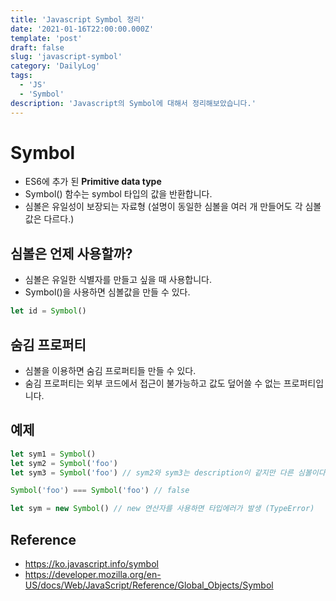 ```yaml
---
title: 'Javascript Symbol 정리'
date: '2021-01-16T22:00:00.000Z'
template: 'post'
draft: false
slug: 'javascript-symbol'
category: 'DailyLog'
tags:
  - 'JS'
  - 'Symbol'
description: 'Javascript의 Symbol에 대해서 정리해보았습니다.'
---
```


# Symbol

- ES6에 추가 된 **Primitive data type**
- Symbol() 함수는 symbol 타입의 값을 반환합니다.
- 심볼은 유일성이 보장되는 자료형 (설명이 동일한 심볼을 여러 개 만들어도 각 심볼값은 다르다.)

## 심볼은 언제 사용할까?

- 심볼은 유일한 식별자를 만들고 싶을 때 사용합니다.
- Symbol()을 사용하면 심볼값을 만들 수 있다.

```js
let id = Symbol()
```

## 숨김 프로퍼티

- 심볼을 이용하면 숨김 프로퍼티들 만들 수 있다.
- 숨김 프로퍼티는 외부 코드에서 접근이 불가능하고 값도 덮어쓸 수 없는 프로퍼티입니다.

## 예제

```js
let sym1 = Symbol()
let sym2 = Symbol('foo')
let sym3 = Symbol('foo') // sym2와 sym3는 description이 같지만 다른 심볼이다.
```

```js
Symbol('foo') === Symbol('foo') // false
```

```js
let sym = new Symbol() // new 연산자를 사용하면 타입에러가 발생 (TypeError)
```

## Reference

- https://ko.javascript.info/symbol
- https://developer.mozilla.org/en-US/docs/Web/JavaScript/Reference/Global_Objects/Symbol
